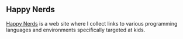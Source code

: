 Happy Nerds
---

[Happy Nerds](http://www.happynerds.net) is a web site where I collect
links to various programming languages and environments specifically
targeted at kids.

